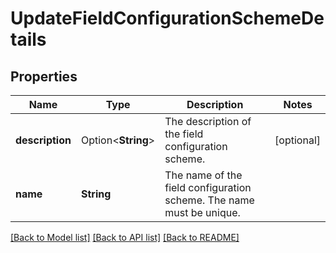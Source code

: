 # UpdateFieldConfigurationSchemeDetails

## Properties

Name | Type | Description | Notes
------------ | ------------- | ------------- | -------------
**description** | Option<**String**> | The description of the field configuration scheme. | [optional]
**name** | **String** | The name of the field configuration scheme. The name must be unique. | 

[[Back to Model list]](../README.md#documentation-for-models) [[Back to API list]](../README.md#documentation-for-api-endpoints) [[Back to README]](../README.md)


